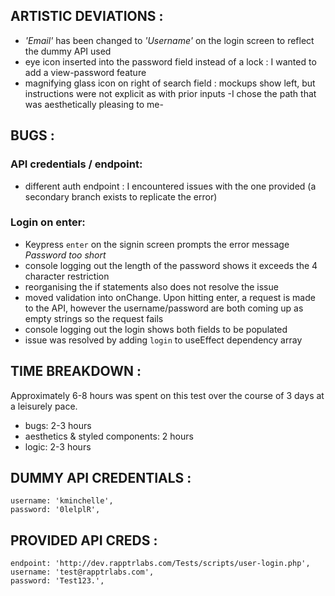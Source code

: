 ## ARTISTIC DEVIATIONS :
- *'Email'* has been changed to *'Username'* on the login screen to reflect the dummy API used
- eye icon inserted into the password field instead of a lock : I wanted to add a view-password feature
- magnifying glass icon on right of search field : mockups show left, but instructions were not explicit as with prior inputs -I chose the path that was aesthetically pleasing to me-

## BUGS :
### API credentials / endpoint:
- different auth endpoint : I encountered issues with the one provided (a secondary branch exists to replicate the error)
### Login on enter:
- Keypress `enter` on the signin screen prompts the error message *Password too short*
- console logging out the length of the password shows it exceeds the 4 character restriction
- reorganising the if statements also does not resolve the issue
- moved validation into onChange. Upon hitting enter, a request is made to the API, however the username/password are both coming up as empty strings so the request fails
- console logging out the login shows both fields to be populated
- issue was resolved by adding `login` to useEffect dependency array

## TIME BREAKDOWN :
Approximately 6-8 hours was spent on this test over the course of 3 days at a leisurely pace.
- bugs: 2-3 hours
- aesthetics & styled components: 2 hours
- logic: 2-3 hours

## DUMMY API CREDENTIALS :
```
username: 'kminchelle',
password: '0lelplR',
```

## PROVIDED API CREDS :
```
endpoint: 'http://dev.rapptrlabs.com/Tests/scripts/user-login.php',
username: 'test@rapptrlabs.com',
password: 'Test123.',
```
